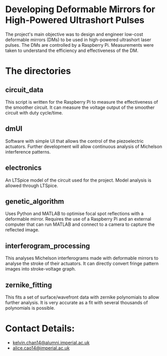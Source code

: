 # Developing Deformable Mirrors for High-Powered Ultrashort Pulses
The project's main objective was to design and engineer low-cost deformable mirrors (DMs) to be used in high-powered ultrashort laser pulses.
The DMs are controlled by a Raspberry Pi. Measurements were taken to understand the efficiency and effectiveness of the DM.

# The directories
## circuit_data
This script is written for the Raspberry Pi to measure the effectiveness of the smoother circuit. It can measure the voltage output of the smoother circuit with duty cycle/time.

## dmUI
Software with simple UI that allows the control of the piezoelectric actuators. Further development will allow continuous analysis of Michelson interference patterns.

## electronics
An LTSpice model of the circuit used for the project. Model analysis is allowed through LTSpice.

## genetic_algorithm
Uses Python and MATLAB to optimise focal spot reflections with a deformable mirror. Requires the use of a Raspberry Pi and an external computer that can run MATLAB and connect to a camera to capture the reflected image.

## interferogram_processing
This analyses Michelson interferograms made with deformable mirrors to analyse the stroke of their actuators. It can directly convert fringe pattern images into stroke-voltage graph.

## zernike_fitting
This fits a set of surface/wavefront data with zernike polynomials to allow further analysis. It is very accurate as a fit with several thousands of polynomials is possible.

# Contact Details:
- kelvin.chan14@alumni.imperial.ac.uk
- alice.cao14@imperial.ac.uk
